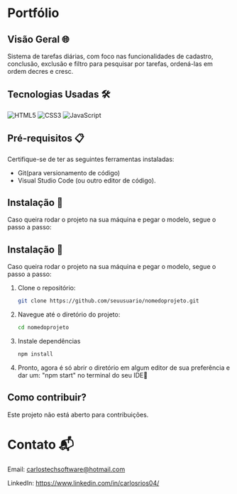 # Portfólio

## Visão Geral 🌐
Sistema de tarefas diárias, com foco nas funcionalidades de cadastro, conclusão, exclusão e filtro para pesquisar por tarefas, ordená-las em ordem decres e cresc. 

## Tecnologias Usadas 🛠️
<p align="left">
<img src="https://img.shields.io/badge/HTML5-E34F26?style=for-the-badge&logo=html5&logoColor=white" alt="HTML5" />
<img src="https://img.shields.io/badge/CSS3-1572B6?style=for-the-badge&logo=css3&logoColor=white" alt="CSS3" />
<img src="https://img.shields.io/badge/JavaScript-F7DF1E?style=for-the-badge&logo=javascript&logoColor=black" alt="JavaScript" />
</p>

## Pré-requisitos 📋
Certifique-se de ter as seguintes ferramentas instaladas:
- Git(para versionamento de código)
- Visual Studio Code (ou outro editor de código).


## Instalação 🚀
Caso queira rodar o projeto na sua máquina e pegar o modelo, segue o passo a passo:

## Instalação 🚀
Caso queira rodar o projeto na sua máquina e pegar o modelo, segue o passo a passo:

1. Clone o repositório:
   ```bash
   git clone https://github.com/seuusuario/nomedoprojeto.git

2. Navegue até o diretório do projeto:
   ```bash
   cd nomedoprojeto

3. Instale dependências
   ```bash
   npm install

4. Pronto, agora é só abrir o diretório em algum editor de sua preferência e dar um: "npm start" no terminal do seu IDE🤝


## Como contribuir?
Este projeto não está aberto para contribuições.

# Contato 📬
Email: carlostechsoftware@hotmail.com

LinkedIn: https://www.linkedin.com/in/carlosrios04/







   
